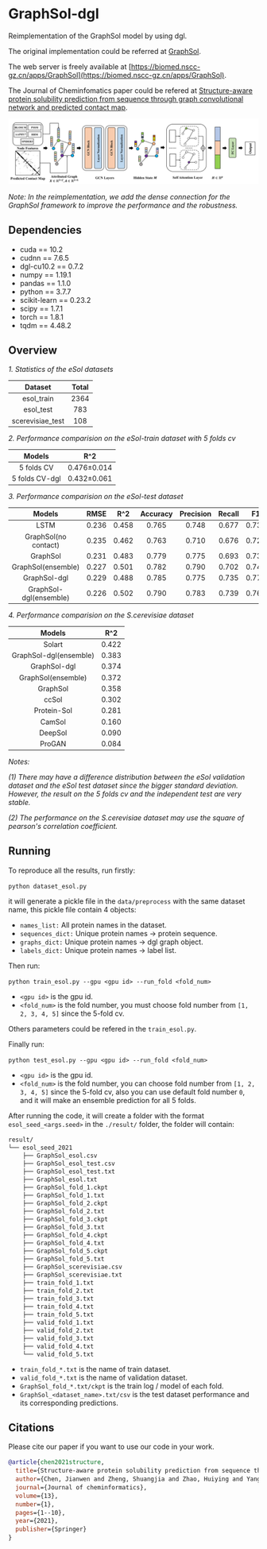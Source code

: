 # GraphSol-dgl

Reimplementation of the GraphSol model by using dgl.

The original implementation could be referred at [GraphSol](https://github.com/jcchan23/GraphSol).

The web server is freely available at [https://biomed.nscc-gz.cn/apps/GraphSol](https://biomed.nscc-gz.cn/apps/GraphSol).

The Journal of Cheminfomatics paper could be refered at [Structure-aware protein solubility prediction from sequence through graph convolutional network and predicted contact map](https://jcheminf.biomedcentral.com/articles/10.1186/s13321-021-00488-1).

![GraphSol_framework](./framework.png)

*Note: In the reimplementation, we add the dense connection for the GraphSol framework to improve the performance and the robustness.*

## Dependencies
+ cuda == 10.2
+ cudnn == 7.6.5
+ dgl-cu10.2 == 0.7.2
+ numpy == 1.19.1
+ pandas == 1.1.0
+ python == 3.7.7
+ scikit-learn == 0.23.2
+ scipy == 1.7.1
+ torch == 1.8.1
+ tqdm == 4.48.2

## Overview

*1. Statistics of the eSol datasets*

|Dataset|Total|
|:---:|:---:|
|esol_train|2364|
|esol_test|783|
|scerevisiae_test|108|


*2. Performance comparision on the eSol-train dataset with 5 folds cv*

|Models|R^2|
|:---:|:---:|
|5 folds CV|0.476±0.014|
|5 folds CV-dgl|0.432±0.061|

*3. Performance comparision on the eSol-test dataset* 

|Models|RMSE|R^2|Accuracy|Precision|Recall|F1|AUC
|:---:|:---:|:---:|:---:|:---:|:---:|:---:|:---:|
|LSTM|0.236|0.458|0.765|0.748|0.677|0.730|0.855|
|GraphSol(no contact)|0.235|0.462|0.763|0.710|0.676|0.729|0.853|
|GraphSol|0.231|0.483|0.779|0.775|0.693|0.732|0.866|
|GraphSol(ensemble)|0.227|0.501|0.782|0.790|0.702|0.743|0.873|
|GraphSol-dgl|0.229|0.488|0.785|0.775|0.735|0.775|0.867|
|GraphSol-dgl(ensemble)|0.226|0.502|0.790|0.783|0.739|0.760|0.872|

*4. Performance comparision on the S.cerevisiae dataset*

|Models|R^2|
|:---:|:---:|
|Solart|0.422|
|GraphSol-dgl(ensemble)|0.383|
|GraphSol-dgl|0.374|
|GraphSol(ensemble)|0.372|
|GraphSol|0.358|
|ccSol|0.302|
|Protein-Sol|0.281|
|CamSol|0.160|
|DeepSol|0.090|
|ProGAN|0.084|

*Notes:*

*(1) There may have a difference distribution between the eSol validation dataset and the eSol test dataset since the bigger standard deviation. However, the result on the 5 folds cv and the independent test are very stable.*

*(2) The performance on the S.cerevisiae dataset may use the square of pearson's correlation coefficient.*


## Running

To reproduce all the results, run firstly:

`python dataset_esol.py`

it will generate a pickle file in the `data/preprocess` with the same dataset name, this pickle file contain 4 objects:

+ `names_list:` All protein names in the dataset.
+ `sequences_dict:` Unique protein names -> protein sequence.
+ `graphs_dict:` Unique protein names -> dgl graph object.
+ `labels_dict:` Unique protein names -> label list.

Then run:

`python train_esol.py --gpu <gpu id> --run_fold <fold_num>`

+ `<gpu id>` is the gpu id.
+ `<fold_num>` is the fold number, you must choose fold number from `[1, 2, 3, 4, 5]` since the 5-fold cv.

Others parameters could be refered in the `train_esol.py`.

Finally run:

`python test_esol.py --gpu <gpu id> --run_fold <fold_num>`

+ `<gpu id>` is the gpu id.
+ `<fold_num>` is the fold number, you can choose fold number from `[1, 2, 3, 4, 5]` since the 5-fold cv, also you can use default fold number `0`, and it will make an ensemble prediction for all 5 folds.

After running the code, it will create a folder with the format `esol_seed_<args.seed>` in the `./result/` folder, the folder will contain:

```
result/
└── esol_seed_2021
    ├── GraphSol_esol.csv
    ├── GraphSol_esol_test.csv
    ├── GraphSol_esol_test.txt
    ├── GraphSol_esol.txt
    ├── GraphSol_fold_1.ckpt
    ├── GraphSol_fold_1.txt
    ├── GraphSol_fold_2.ckpt
    ├── GraphSol_fold_2.txt
    ├── GraphSol_fold_3.ckpt
    ├── GraphSol_fold_3.txt
    ├── GraphSol_fold_4.ckpt
    ├── GraphSol_fold_4.txt
    ├── GraphSol_fold_5.ckpt
    ├── GraphSol_fold_5.txt
    ├── GraphSol_scerevisiae.csv
    ├── GraphSol_scerevisiae.txt
    ├── train_fold_1.txt
    ├── train_fold_2.txt
    ├── train_fold_3.txt
    ├── train_fold_4.txt
    ├── train_fold_5.txt
    ├── valid_fold_1.txt
    ├── valid_fold_2.txt
    ├── valid_fold_3.txt
    ├── valid_fold_4.txt
    └── valid_fold_5.txt

```

+ `train_fold_*.txt` is the name of train dataset.
+ `valid_fold_*.txt` is the name of validation dataset.
+ `GraphSol_fold_*.txt/ckpt` is the train log / model of each fold.
+ `GraphSol_<dataset_name>.txt/csv` is the test dataset performance and its corresponding predictions.

## Citations
Please cite our paper if you want to use our code in your work.
```bibtex
@article{chen2021structure,
  title={Structure-aware protein solubility prediction from sequence through graph convolutional network and predicted contact map},
  author={Chen, Jianwen and Zheng, Shuangjia and Zhao, Huiying and Yang, Yuedong},
  journal={Journal of cheminformatics},
  volume={13},
  number={1},
  pages={1--10},
  year={2021},
  publisher={Springer}
}